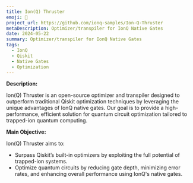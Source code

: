 ```yaml
---
title: Ion(Q) Thruster
emoji: 🚀
project_url: https://github.com/ionq-samples/Ion-Q-Thruster
metaDescription: Optimizer/transpiler for IonQ Native Gates
date: 2024-05-22
summary: Optimizer/transpiler for IonQ Native Gates
tags:
  - IonQ
  - Qiskit
  - Native Gates
  - Optimization
---
```


**Description:**

Ion(Q) Thruster is an open-source optimizer and transpiler designed to outperform traditional Qiskit optimization techniques by leveraging the unique advantages of IonQ native gates. Our goal is to provide a high-performance, efficient solution for quantum circuit optimization tailored to trapped-ion quantum computing.

**Main Objective:**

Ion(Q) Thruster aims to:

- Surpass Qiskit’s built-in optimizers by exploiting the full potential of trapped-ion systems.
- Optimize quantum circuits by reducing gate depth, minimizing error rates, and enhancing overall performance using IonQ's native gates.
